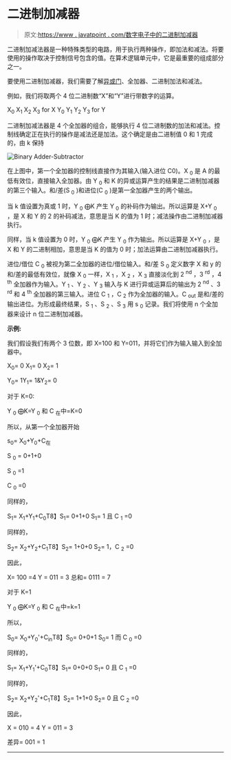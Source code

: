 # 二进制加减器

> 原文:[https://www . javatpoint . com/数字电子中的二进制加减器](https://www.javatpoint.com/binary-adder-subtractor-in-digital-electronics)

二进制加减法器是一种特殊类型的电路，用于执行两种操作，即加法和减法。将要使用的操作取决于控制信号包含的值。在算术逻辑单元中，它是最重要的组成部分之一。

要使用二进制加减器，我们需要了解[异或门](https://www.javatpoint.com/xor-gate-in-digital-electronics)、全加器、二进制加法和减法。

例如，我们将取两个 4 位二进制数“X”和“Y”进行带数字的运算。

X<sub>0</sub> X<sub>1</sub> X<sub>2</sub> X<sub>3</sub> for X
Y<sub>0</sub> Y<sub>1</sub> Y<sub>2</sub> Y<sub>3</sub> for Y

二进制加减法器是 4 个全加器的组合，能够执行 4 位二进制数的加法和减法。控制线确定正在执行的操作是减法还是加法。这个确定是由二进制值 0 和 1 完成的，由 k 保持

![Binary Adder-Subtractor](../Images/8713f6dfbc786168540b5c12087b2ca8.png)

在上图中，第一个全加器的控制线直接作为其输入(输入进位 C0)。X <sub>0</sub> 是 A 的最低有效位，直接输入全加器。由 Y <sub>0</sub> 和 K 的异或运算产生的结果是二进制加减器的第三个输入。和/差(S <sub>0</sub> )和进位(C <sub>0</sub> )是第一全加器产生的两个输出。

当 k 值设置为真或 1 时，Y <sub>0</sub> ⨁K 产生 Y <sub>0</sub> 的补码作为输出。所以运算是 X+Y <sub>0</sub> ，是 X 和 Y 的 2 的补码减法，意思是当 K 的值为 1 时；减法操作由二进制加减器执行。

同样，当 k 值设置为 0 时，Y <sub>0</sub> ⨁K 产生 Y <sub>0</sub> 作为输出。所以运算是 X+Y <sub>0</sub> ，是 X 和 Y 的二进制相加，意思是当 K 的值为 0 时；加法运算由二进制加减器执行。

进位/借位 C <sub>0</sub> 被视为第二全加器的进位/借位输入。和/差 S <sub>0</sub> 定义数字 X 和 y 的和/差的最低有效位，就像 X <sub>0</sub> 一样，X <sub>1</sub> ，X <sub>2</sub> ，X <sub>3</sub> 直接淡化到 2 <sup>nd</sup> ，3 <sup>rd</sup> ，4 <sup>th</sup> 全加器作为输入。Y <sub>1</sub> 、Y <sub>2</sub> 、Y <sub>3</sub> 输入与 K 进行异或运算后的输出为 2 <sup>nd</sup> 、3 <sup>rd</sup> 和 4 <sup>th</sup> 全加器的第三输入。进位 C <sub>1</sub> ，C <sub>2</sub> 作为全加器的输入。C <sub>out</sub> 是和/差的输出进位。为形成最终结果，S <sub>1</sub> 、S <sub>2</sub> 、S <sub>3</sub> 用 s <sub>0</sub> 记录。我们将使用 n 个全加器来设计 n 位二进制加减器。

**示例:**

我们假设我们有两个 3 位数，即 X=100 和 Y=011，并将它们作为输入输入到全加器中。

X<sub>0</sub>= 0 X<sub>1</sub>= 0 X<sub>2</sub>= 1

Y<sub>0</sub>= 1Y<sub>1</sub>= 1&Y<sub>2</sub>= 0

对于 K=0:

Y <sub>0</sub> ⨁K=Y <sub>0</sub> 和 C <sub>在</sub>中=K=0

所以，从第一个全加器开始

s<sub>0</sub>= X<sub>0</sub>+Y<sub>0</sub>+C<sub>在</sub>

S <sub>0</sub> = 0+1+0

S <sub>0</sub> =1

C <sub>0</sub> =0

同样的，

S<sub>1</sub>= X<sub>1</sub>+Y<sub>1</sub>+C<sub>0</sub>T8】S<sub>1</sub>= 0+1+0
S<sub>1</sub>= 1 且 C <sub>1</sub> =0

同样的，

S<sub>2</sub>= X<sub>2</sub>+Y<sub>2</sub>+C<sub>1</sub>T8】S<sub>2</sub>= 1+0+0
S<sub>2</sub>= 1，C <sub>2</sub> =0

因此，

X= 100 =4
Y = 011 = 3
总和= 0111 = 7

对于 K=1

Y <sub>0</sub> ⨁K=Y <sub>0</sub> 和 C <sub>在</sub>中=k=1

所以，

S<sub>0</sub>= X<sub>0</sub>+Y<sub>0</sub>'+C<sub>in</sub>T8】S<sub>0</sub>= 0+0+1
S<sub>0</sub>= 1 而 C <sub>0</sub> =0

同样的，

S<sub>1</sub>= X<sub>1</sub>+Y<sub>1</sub>'+C<sub>0</sub>T8】S<sub>1</sub>= 0+0+0
S<sub>1</sub>= 0 且 C <sub>1</sub> =0

同样的，

S<sub>2</sub>= X<sub>2</sub>+Y<sub>2</sub>'+C<sub>1</sub>T8】S<sub>2</sub>= 1+1+0
S<sub>2</sub>= 0 且 C <sub>2</sub> =0

因此，

X = 010 = 4
Y = 011 = 3

差异= 001 = 1

* * *